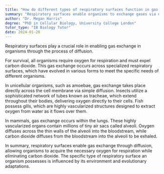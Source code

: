 ```yaml
---
title: "How do different types of respiratory surfaces function in gas exchange?"
summary: "Respiratory surfaces enable organisms to exchange gases via diffusion, allowing for the intake of oxygen and the expulsion of carbon dioxide, essential for cellular respiration and overall metabolic processes."
author: "Dr. Megan Harris"
degree: "PhD in Cellular Biology, University College London"
tutor_type: "IB Biology Tutor"
date: 2024-01-20
---
```


Respiratory surfaces play a crucial role in enabling gas exchange in organisms through the process of diffusion.

For survival, all organisms require oxygen for respiration and must expel carbon dioxide. This gas exchange occurs across specialized respiratory surfaces, which have evolved in various forms to meet the specific needs of different organisms.

In unicellular organisms, such as amoebae, gas exchange takes place directly across the cell membrane via simple diffusion. Insects utilize a sophisticated network of tubes known as tracheae, which extend throughout their bodies, delivering oxygen directly to their cells. Fish possess gills, which are highly vascularized structures designed to extract oxygen from water as it flows over them.

In mammals, gas exchange occurs within the lungs. These highly vascularized organs contain millions of tiny air sacs called alveoli. Oxygen diffuses across the thin walls of the alveoli into the bloodstream, while carbon dioxide diffuses from the bloodstream into the alveoli to be exhaled.

In summary, respiratory surfaces enable gas exchange through diffusion, allowing organisms to acquire the necessary oxygen for respiration while eliminating carbon dioxide. The specific type of respiratory surface an organism possesses is influenced by its environment and evolutionary adaptations.
    